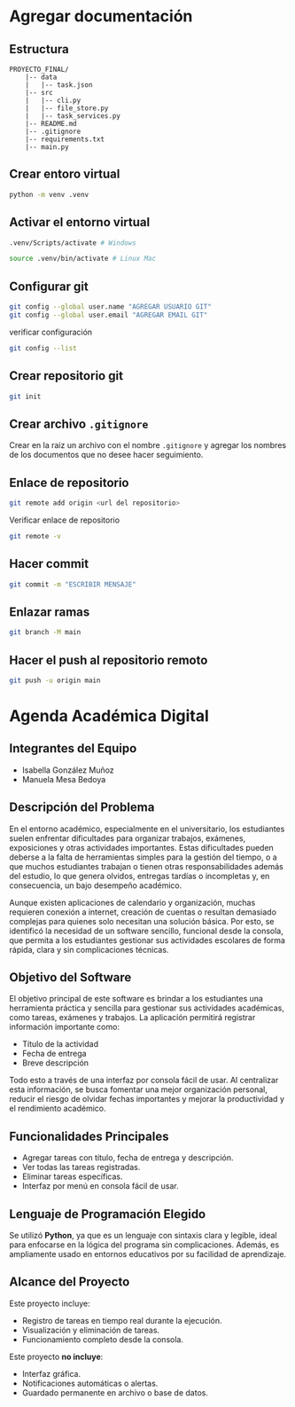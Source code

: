 
# Agregar documentación

## Estructura

```
PROYECTO_FINAL/
    |-- data
    |   |-- task.json
    |-- src
    |   |-- cli.py
    |   |-- file_store.py
    |   |-- task_services.py
    |-- README.md
    |-- .gitignore
    |-- requirements.txt
    |-- main.py
```

## Crear entoro virtual

```bash
python -m venv .venv
```
## Activar el entorno virtual

````bash
.venv/Scripts/activate # Windows

source .venv/bin/activate # Linux Mac
````


## Configurar git

```bash
git config --global user.name "AGREGAR USUARIO GIT"
git config --global user.email "AGREGAR EMAIL GIT"
```

verificar configuración

```bash
git config --list
```

## Crear repositorio git

```bash
git init
```

## Crear archivo `.gitignore`

Crear en la raiz un archivo con el nombre `.gitignore` y agregar los nombres de los documentos que no desee hacer seguimiento.

## Enlace de repositorio

```bash
git remote add origin <url del repositorio>
```

Verificar enlace de repositorio

```bash
git remote -v
```
## Hacer commit

```bash
git commit -m "ESCRIBIR MENSAJE"
```

## Enlazar ramas

```bash
git branch -M main
```

## Hacer el push al repositorio remoto

```bash
git push -u origin main
```

# Agenda Académica Digital

## Integrantes del Equipo
- Isabella González Muñoz  
- Manuela Mesa Bedoya  

## Descripción del Problema
En el entorno académico, especialmente en el universitario, los estudiantes suelen enfrentar dificultades para organizar trabajos, exámenes, exposiciones y otras actividades importantes. Estas dificultades pueden deberse a la falta de herramientas simples para la gestión del tiempo, o a que muchos estudiantes trabajan o tienen otras responsabilidades además del estudio, lo que genera olvidos, entregas tardías o incompletas y, en consecuencia, un bajo desempeño académico.

Aunque existen aplicaciones de calendario y organización, muchas requieren conexión a internet, creación de cuentas o resultan demasiado complejas para quienes solo necesitan una solución básica. Por esto, se identificó la necesidad de un software sencillo, funcional desde la consola, que permita a los estudiantes gestionar sus actividades escolares de forma rápida, clara y sin complicaciones técnicas.

## Objetivo del Software
El objetivo principal de este software es brindar a los estudiantes una herramienta práctica y sencilla para gestionar sus actividades académicas, como tareas, exámenes y trabajos. La aplicación permitirá registrar información importante como:

- Título de la actividad
- Fecha de entrega
- Breve descripción

Todo esto a través de una interfaz por consola fácil de usar. Al centralizar esta información, se busca fomentar una mejor organización personal, reducir el riesgo de olvidar fechas importantes y mejorar la productividad y el rendimiento académico.

## Funcionalidades Principales
- Agregar tareas con título, fecha de entrega y descripción.
- Ver todas las tareas registradas.
- Eliminar tareas específicas.
- Interfaz por menú en consola fácil de usar.

## Lenguaje de Programación Elegido
Se utilizó **Python**, ya que es un lenguaje con sintaxis clara y legible, ideal para enfocarse en la lógica del programa sin complicaciones. Además, es ampliamente usado en entornos educativos por su facilidad de aprendizaje.

## Alcance del Proyecto
Este proyecto incluye:
- Registro de tareas en tiempo real durante la ejecución.
- Visualización y eliminación de tareas.
- Funcionamiento completo desde la consola.

Este proyecto **no incluye**:
- Interfaz gráfica.
- Notificaciones automáticas o alertas.
- Guardado permanente en archivo o base de datos.